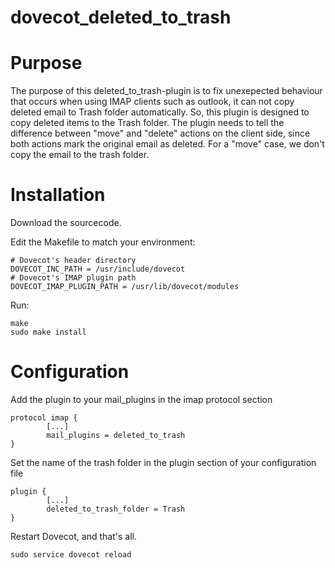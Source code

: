dovecot_deleted_to_trash
========================

Purpose
=======

The purpose of this deleted_to_trash-plugin is to fix unexepected behaviour that occurs when using IMAP clients such as outlook, it can not copy deleted email to Trash folder automatically. So, this plugin is designed to copy deleted items to the Trash folder. The plugin needs to tell the difference between "move" and "delete" actions on the client side, since both actions mark the original email as deleted. For a "move" case, we don't copy the email to the trash folder.

Installation
============

Download the sourcecode.

Edit the Makefile to match your environment:

	# Dovecot's header directory
	DOVECOT_INC_PATH = /usr/include/dovecot
	# Dovecot's IMAP plugin path
	DOVECOT_IMAP_PLUGIN_PATH = /usr/lib/dovecot/modules

Run:

	make
	sudo make install

Configuration
=============

Add the plugin to your mail_plugins in the imap protocol section

	protocol imap {
	        [...]
	        mail_plugins = deleted_to_trash
	}

Set the name of the trash folder in the plugin section of your configuration file

	plugin {
	        [...]
	        deleted_to_trash_folder = Trash
	}

Restart Dovecot, and that's all.

	sudo service dovecot reload
